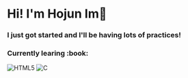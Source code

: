 <h1>Hi! I'm Hojun Im👋</h1>

<h3>I just got started and I'll be having lots of practices!</h3>

<h3> Currently learing :book: </h3>

![HTML5](https://img.shields.io/badge/-HTML5-F05032?style=for-the-badge&logo=html5&logoColor=ffffff)
![C](https://img.shields.io/badge/-C-F05032?style=for-the-badge&logo=C&logoColor=brightgreen)
